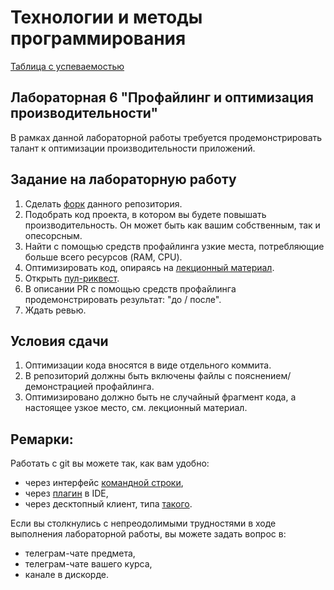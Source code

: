# Технологии и методы программирования
[Таблица с успеваемостью](https://docs.google.com/spreadsheets/d/1_UR7YXMhR4u9ysyfWyKSb8l4D-3DE_kWhoXdivvOudk/edit?usp=sharing)
## Лабораторная 6 "Профайлинг и оптимизация производительности"
В рамках данной лабораторной работы требуется продемонстрировать талант к оптимизации производительности приложений.
## Задание на лабораторную работу
1. Сделать [форк](https://docs.github.com/en/get-started/quickstart/fork-a-repo) данного репозитория.
2. Подобрать код проекта, в котором вы будете повышать производительность. Он может быть как вашим собственным, так и опесорсным.
3. Найти с помощью средств профайлинга узкие места, потребляющие больше всего ресурсов (RAM, CPU).
4. Оптимизировать код, опираясь на [лекционный материал](https://github.com/xtrueman/prog_instruments/blob/main/Profiling.md).
6. Открыть [пул-риквест](https://docs.github.com/en/pull-requests/collaborating-with-pull-requests/proposing-changes-to-your-work-with-pull-requests/creating-a-pull-request-from-a-fork).
7. В описании PR с помощью средств профайлинга продемонстрировать результат: "до / после".
8. Ждать ревью.
## Условия сдачи
1. Оптимизации кода вносятся в виде отдельного коммита.
2. В репозиторий должны быть включены файлы с пояснением/демонстрацией профайлинга.
3. Оптимизировано должно быть не случайный фрагмент кода, а настоящее узкое место, см. лекционный материал.
## Ремарки:
Работать с git вы можете так, как вам удобно:
* через интерфейс [командной строки](https://git-scm.com/book/en/v2/Getting-Started-Installing-Git),
* через [плагин](https://www.jetbrains.com/help/pycharm/set-up-a-git-repository.html#fetch) в IDE,
* через десктопный клиент, типа [такого](https://desktop.github.com/).

Если вы столкнулись с непреодолимыми трудностями в ходе выполнения лабораторной работы, вы можете задать вопрос в:
* телеграм-чате предмета,
* телеграм-чате вашего курса,
* канале в дискорде.
